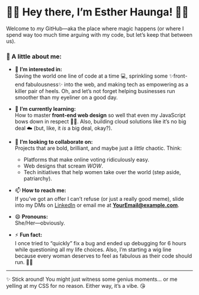 # 💁‍♀️ Hey there, I’m Esther Haunga! 🌸✨  

Welcome to *my* GitHub—aka the place where magic happens (or where I spend way too much time arguing with my code, but let’s keep that between us).  

### 🦄 A little about me:  
- 👀 **I’m interested in:**  
  Saving the world one line of code at a time 💻, sprinkling some ✨front-end fabulousness✨ into the web, and making tech as empowering as a killer pair of heels. Oh, and let’s not forget helping businesses run smoother than my eyeliner on a good day.  

- 🌱 **I’m currently learning:**  
  How to master **front-end web design** so well that even my JavaScript bows down in respect 🧙‍♀️. Also, building cloud solutions like it’s no big deal ☁️ (but, like, it *is* a big deal, okay?).

- 💞️ **I’m looking to collaborate on:**  
  Projects that are bold, brilliant, and maybe just a *little* chaotic. Think:  
  - Platforms that make online voting ridiculously easy.  
  - Web designs that scream *WOW*.  
  - Tech initiatives that help women take over the world (step aside, patriarchy).  

- 📫 **How to reach me:**  
  If you’ve got an offer I can’t refuse (or just a really good meme), slide into my DMs on [LinkedIn](https://www.linkedin.com/in/matron-esther/) or email me at **[YourEmail@example.com](mailto:matronesther3@gmail.com)**.  

- 😄 **Pronouns:**  
  She/Her—obviously.  

- ⚡ **Fun fact:**  
  I once tried to “quickly” fix a bug and ended up debugging for 6 hours while questioning all my life choices. Also, I’m starting a wig line because every woman deserves to feel as fabulous as their code should run. 💃💅  

---

✨ Stick around! You might just witness some genius moments... or me yelling at my CSS for no reason. Either way, it’s a vibe. 😘


<!---
Esther-Haunga/Esther-Haunga is a ✨ special ✨ repository because its `README.md` (this file) appears on your GitHub profile.
You can click the Preview link to take a look at your changes.
--->
